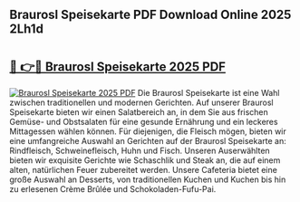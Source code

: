 ## Braurosl Speisekarte PDF Download Online 2025 2Lh1d

# <h2><a href="http://gc5emp.nevu.top/?p=Braurosl+Speisekarte">🔗 👉🔴 Braurosl Speisekarte 2025 PDF</a></h2>

[![Braurosl Speisekarte 2025 PDF](https://i.imgur.com/dBaPXMq.png)](http://gc5emp.nevu.top/?p=Braurosl+Speisekarte)
Die Braurosl Speisekarte ist eine Wahl zwischen traditionellen und modernen Gerichten. Auf unserer Braurosl Speisekarte bieten wir einen Salatbereich an, in dem Sie aus frischen Gemüse- und Obstsalaten für eine gesunde Ernährung und ein leckeres Mittagessen wählen können. Für diejenigen, die Fleisch mögen, bieten wir eine umfangreiche Auswahl an Gerichten auf der Braurosl Speisekarte an: Rindfleisch, Schweinefleisch, Huhn und Fisch. Unseren Auserwählten bieten wir exquisite Gerichte wie Schaschlik und Steak an, die auf einem alten, natürlichen Feuer zubereitet werden. Unsere Cafeteria bietet eine große Auswahl an Desserts, von traditionellen Kuchen und Kuchen bis hin zu erlesenen Crème Brûlée und Schokoladen-Fufu-Pai.
